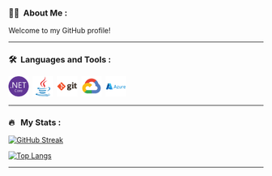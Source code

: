 ### 👨‍💻 &nbsp;About Me :

 Welcome to my GitHub profile!

---

### 🛠 &nbsp;Languages and Tools :

<p>
<img src="https://github.com/devicons/devicon/blob/master/icons/dotnetcore/dotnetcore-original.svg" title=".NET Core" alt=".Net Core" width="40" height="40"/>&nbsp;
<img src="https://github.com/devicons/devicon/blob/master/icons/java/java-original.svg" title="Java" alt="Java" width="40" height="40"/>&nbsp;
<img src="https://github.com/devicons/devicon/blob/master/icons/git/git-original-wordmark.svg" title="Git" **alt="Git" width="40" height="40"/>&nbsp;
<img src="https://github.com/devicons/devicon/blob/master/icons/googlecloud/googlecloud-original.svg" title="Google Cloud" **alt="GCP" width="40" height="40"/>&nbsp;
<img src="https://github.com/devicons/devicon/blob/master/icons/azure/azure-original-wordmark.svg" title="Azure" alt="Azure" width="40" height="40"/>&nbsp;

---

### 🔥 &nbsp; My Stats :

[![GitHub Streak](http://github-readme-streak-stats.herokuapp.com?user=edugoja&theme=dark)](https://git.io/streak-stats)


[![Top Langs](https://github-readme-stats.vercel.app/api/top-langs/?username=edugoja&layout=compact&theme=vision-friendly-dark)](https://github.com/anuraghazra/github-readme-stats)

---